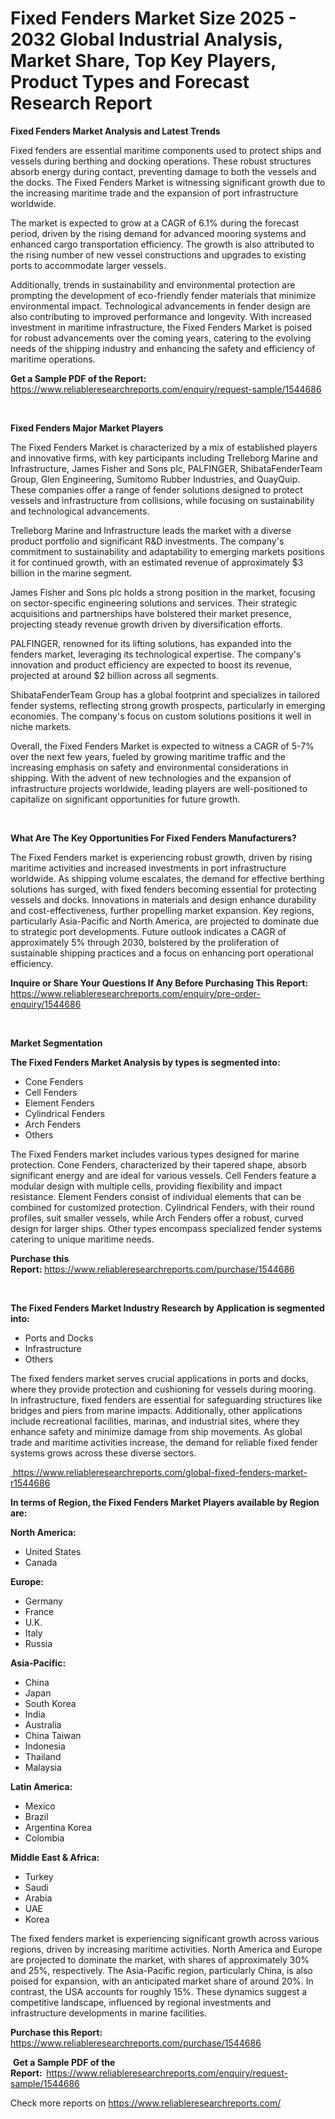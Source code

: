 <p><h1>Fixed Fenders Market Size 2025 - 2032 Global Industrial Analysis, Market Share, Top Key Players, Product Types and Forecast Research Report</h1></p><p><strong>Fixed Fenders Market Analysis and Latest Trends</strong></p>
<p><p>Fixed fenders are essential maritime components used to protect ships and vessels during berthing and docking operations. These robust structures absorb energy during contact, preventing damage to both the vessels and the docks. The Fixed Fenders Market is witnessing significant growth due to the increasing maritime trade and the expansion of port infrastructure worldwide.</p><p>The market is expected to grow at a CAGR of 6.1% during the forecast period, driven by the rising demand for advanced mooring systems and enhanced cargo transportation efficiency. The growth is also attributed to the rising number of new vessel constructions and upgrades to existing ports to accommodate larger vessels.</p><p>Additionally, trends in sustainability and environmental protection are prompting the development of eco-friendly fender materials that minimize environmental impact. Technological advancements in fender design are also contributing to improved performance and longevity. With increased investment in maritime infrastructure, the Fixed Fenders Market is poised for robust advancements over the coming years, catering to the evolving needs of the shipping industry and enhancing the safety and efficiency of maritime operations.</p></p>
<p><strong>Get a Sample PDF of the Report:&nbsp;</strong> <a href="https://www.reliableresearchreports.com/enquiry/request-sample/1544686?utm_campaign=2566&utm_medium=2&utm_source=Github&utm_content=ia&utm_term=27022025&utm_id=fixed-fenders">https://www.reliableresearchreports.com/enquiry/request-sample/1544686</a></p>
<p>&nbsp;</p>
<p><strong>Fixed Fenders Major Market Players</strong></p>
<p><p>The Fixed Fenders Market is characterized by a mix of established players and innovative firms, with key participants including Trelleborg Marine and Infrastructure, James Fisher and Sons plc, PALFINGER, ShibataFenderTeam Group, Glen Engineering, Sumitomo Rubber Industries, and QuayQuip. These companies offer a range of fender solutions designed to protect vessels and infrastructure from collisions, while focusing on sustainability and technological advancements.</p><p>Trelleborg Marine and Infrastructure leads the market with a diverse product portfolio and significant R&D investments. The company's commitment to sustainability and adaptability to emerging markets positions it for continued growth, with an estimated revenue of approximately $3 billion in the marine segment.</p><p>James Fisher and Sons plc holds a strong position in the market, focusing on sector-specific engineering solutions and services. Their strategic acquisitions and partnerships have bolstered their market presence, projecting steady revenue growth driven by diversification efforts.</p><p>PALFINGER, renowned for its lifting solutions, has expanded into the fenders market, leveraging its technological expertise. The company's innovation and product efficiency are expected to boost its revenue, projected at around $2 billion across all segments.</p><p>ShibataFenderTeam Group has a global footprint and specializes in tailored fender systems, reflecting strong growth prospects, particularly in emerging economies. The company's focus on custom solutions positions it well in niche markets.</p><p>Overall, the Fixed Fenders Market is expected to witness a CAGR of 5-7% over the next few years, fueled by growing maritime traffic and the increasing emphasis on safety and environmental considerations in shipping. With the advent of new technologies and the expansion of infrastructure projects worldwide, leading players are well-positioned to capitalize on significant opportunities for future growth.</p></p>
<p>&nbsp;</p>
<p><strong>What Are The Key Opportunities For Fixed Fenders Manufacturers?</strong></p>
<p><p>The Fixed Fenders market is experiencing robust growth, driven by rising maritime activities and increased investments in port infrastructure worldwide. As shipping volume escalates, the demand for effective berthing solutions has surged, with fixed fenders becoming essential for protecting vessels and docks. Innovations in materials and design enhance durability and cost-effectiveness, further propelling market expansion. Key regions, particularly Asia-Pacific and North America, are projected to dominate due to strategic port developments. Future outlook indicates a CAGR of approximately 5% through 2030, bolstered by the proliferation of sustainable shipping practices and a focus on enhancing port operational efficiency.</p></p>
<p><strong>Inquire or Share Your Questions If Any Before Purchasing This Report:</strong> <a href="https://www.reliableresearchreports.com/enquiry/pre-order-enquiry/1544686?utm_campaign=2566&utm_medium=2&utm_source=Github&utm_content=ia&utm_term=27022025&utm_id=fixed-fenders">https://www.reliableresearchreports.com/enquiry/pre-order-enquiry/1544686</a></p>
<p>&nbsp;</p>
<p><strong>Market Segmentation</strong></p>
<p><strong>The Fixed Fenders Market Analysis by types is segmented into:</strong></p>
<p><ul><li>Cone Fenders</li><li>Cell Fenders</li><li>Element Fenders</li><li>Cylindrical Fenders</li><li>Arch Fenders</li><li>Others</li></ul></p>
<p><p>The Fixed Fenders market includes various types designed for marine protection. Cone Fenders, characterized by their tapered shape, absorb significant energy and are ideal for various vessels. Cell Fenders feature a modular design with multiple cells, providing flexibility and impact resistance. Element Fenders consist of individual elements that can be combined for customized protection. Cylindrical Fenders, with their round profiles, suit smaller vessels, while Arch Fenders offer a robust, curved design for larger ships. Other types encompass specialized fender systems catering to unique maritime needs.</p></p>
<p><strong>Purchase this Report:&nbsp;</strong><a href="https://www.reliableresearchreports.com/purchase/1544686?utm_campaign=2566&utm_medium=2&utm_source=Github&utm_content=ia&utm_term=27022025&utm_id=fixed-fenders">https://www.reliableresearchreports.com/purchase/1544686</a></p>
<p>&nbsp;</p>
<p><strong>The Fixed Fenders Market Industry Research by Application is segmented into:</strong></p>
<p><ul><li>Ports and Docks</li><li>Infrastructure</li><li>Others</li></ul></p>
<p><p>The fixed fenders market serves crucial applications in ports and docks, where they provide protection and cushioning for vessels during mooring. In infrastructure, fixed fenders are essential for safeguarding structures like bridges and piers from marine impacts. Additionally, other applications include recreational facilities, marinas, and industrial sites, where they enhance safety and minimize damage from ship movements. As global trade and maritime activities increase, the demand for reliable fixed fender systems grows across these diverse sectors.</p></p>
<p><a href="https://www.reliableresearchreports.com/global-fixed-fenders-market-r1544686?utm_campaign=2566&utm_medium=2&utm_source=Github&utm_content=ia&utm_term=27022025&utm_id=fixed-fenders">&nbsp;https://www.reliableresearchreports.com/global-fixed-fenders-market-r1544686</a></p>
<p><strong>In terms of Region, the Fixed Fenders Market Players available by Region are:</strong></p>
<p>
    <p> <strong> North America: </strong>
        <ul>
            <li>United States</li>
            <li>Canada</li>
        </ul>
        </p> 
    <p> <strong> Europe: </strong>
        <ul>
            <li>Germany</li>
            <li>France</li>
            <li>U.K.</li>
            <li>Italy</li>
            <li>Russia</li>
        </ul>
        </p> 
    <p> <strong> Asia-Pacific: </strong>
        <ul>
            <li>China</li>
            <li>Japan</li>
            <li>South Korea</li>
            <li>India</li>
            <li>Australia</li>
            <li>China Taiwan</li>
            <li>Indonesia</li>
            <li>Thailand</li>
            <li>Malaysia</li>
        </ul>
        </p> 
    <p> <strong> Latin America: </strong>
        <ul>
            <li>Mexico</li>
            <li>Brazil</li>
            <li>Argentina Korea</li>
            <li>Colombia</li>
        </ul>
        </p> 
    <p> <strong> Middle East & Africa: </strong>
        <ul>
            <li>Turkey</li>
            <li>Saudi</li>
            <li>Arabia</li>
            <li>UAE</li>
            <li>Korea</li>
        </ul>
    </p>
    </p>
<p><p>The fixed fenders market is experiencing significant growth across various regions, driven by increasing maritime activities. North America and Europe are projected to dominate the market, with shares of approximately 30% and 25%, respectively. The Asia-Pacific region, particularly China, is also poised for expansion, with an anticipated market share of around 20%. In contrast, the USA accounts for roughly 15%. These dynamics suggest a competitive landscape, influenced by regional investments and infrastructure developments in marine facilities.</p></p>
<p><strong>Purchase this Report: </strong><a href="https://www.reliableresearchreports.com/purchase/1544686?utm_campaign=2566&utm_medium=2&utm_source=Github&utm_content=ia&utm_term=27022025&utm_id=fixed-fenders">https://www.reliableresearchreports.com/purchase/1544686</a></p>
<p>&nbsp;<strong>Get a Sample PDF of the Report:&nbsp;&nbsp;</strong><a href="https://www.reliableresearchreports.com/enquiry/request-sample/1544686?utm_campaign=2566&utm_medium=2&utm_source=Github&utm_content=ia&utm_term=27022025&utm_id=fixed-fenders">https://www.reliableresearchreports.com/enquiry/request-sample/1544686</a></p>
<p><strong></strong></p>
<p>Check more reports on <a href="https://www.reliableresearchreports.com/?utm_campaign=2566&utm_medium=2&utm_source=Github&utm_content=ia&utm_term=27022025&utm_id=fixed-fenders">https://www.reliableresearchreports.com/</a></p>